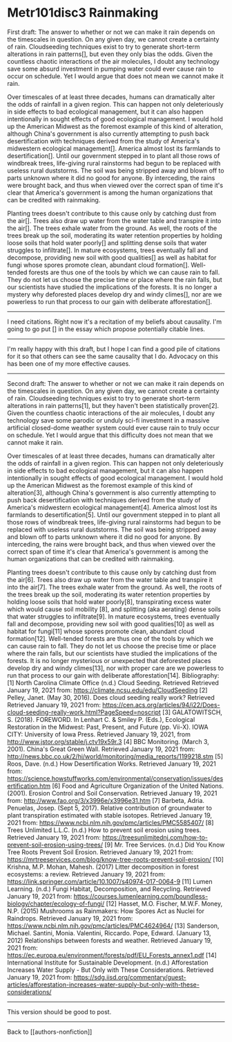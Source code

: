 # Metr101disc3 Rainmaking

First draft:
The answer to whether or not we can make it rain depends on the timescales in question.  On any given day, we cannot create a certainty of rain.  Cloudseeding techniques exist to try to generate short-term alterations in rain patterns[], but even they only bias the odds.  Given the countless chaotic interactions of the air molecules, I doubt any technology save some absurd investment in pumping water could ever cause rain to occur on schedule.  Yet I would argue that does not mean we cannot make it rain.

Over timescales of at least three decades, humans can dramatically alter the odds of rainfall in a given region.  This can happen not only deleteriously in side effects to bad ecological management, but it can also happen intentionally in sought effects of good ecological management.  I would hold up the American Midwest as the foremost example of this kind of alteration, although China's government is also currently attempting to push back desertification with techniques derived from the study of America's midwestern ecological management[].  America almost lost its farmlands to desertification[].  Until our government stepped in to plant all those rows of windbreak trees, life-giving rural rainstorms had begun to be replaced with useless rural duststorms.  The soil was being stripped away and blown off to parts unknown where it did no good for anyone.  By interceding, the rains were brought back, and thus when viewed over the correct span of time it's clear that America's government is among the human organizations that can be credited with rainmaking.

Planting trees doesn't contribute to this cause only by catching dust from the air[].  Trees also draw up water from the water table and transpire it into the air[].  The trees exhale water from the ground.  As well, the roots of the trees break up the soil, moderating its water retention properties by holding loose soils that hold water poorly[] and splitting dense soils that water struggles to infiltrate[].  In mature ecosystems, trees eventually fall and decompose, providing new soil with good qualities[] as well as habitat for fungi whose spores promote clean, abundant cloud formation[].  Well-tended forests are thus one of the tools by which we can cause rain to fall.  They do not let us choose the precise time or place where the rain falls, but our scientists have studied the implications of the forests.  It is no longer a mystery why deforested places develop dry and windy climes[], nor are we powerless to run that process to our gain with deliberate afforestation[].

---
I need citations.  Right now it's a recitation of my beliefs about causality.  I'm going to go put [] in the essay which propose potentially citable lines.

---
I'm really happy with this draft, but I hope I can find a good pile of citations for it so that others can see the same causality that I do.  Advocacy on this has been one of my more effective causes.

---
Second draft:
The answer to whether or not we can make it rain depends on the timescales in question.  On any given day, we cannot create a certainty of rain.  Cloudseeding techniques exist to try to generate short-term alterations in rain patterns[1], but they haven't been statistically proven[2].  Given the countless chaotic interactions of the air molecules, I doubt any technology save some parodic or unduly sci-fi investment in a massive artificial closed-dome weather system could ever cause rain to truly occur on schedule.  Yet I would argue that this difficulty does not mean that we cannot make it rain.

Over timescales of at least three decades, humans can dramatically alter the odds of rainfall in a given region.  This can happen not only deleteriously in side effects to bad ecological management, but it can also happen intentionally in sought effects of good ecological management.  I would hold up the American Midwest as the foremost example of this kind of alteration[3], although China's government is also currently attempting to push back desertification with techniques derived from the study of America's midwestern ecological management[4].  America almost lost its farmlands to desertification[5].  Until our government stepped in to plant all those rows of windbreak trees, life-giving rural rainstorms had begun to be replaced with useless rural duststorms.  The soil was being stripped away and blown off to parts unknown where it did no good for anyone.  By interceding, the rains were brought back, and thus when viewed over the correct span of time it's clear that America's government is among the human organizations that can be credited with rainmaking.

Planting trees doesn't contribute to this cause only by catching dust from the air[6].  Trees also draw up water from the water table and transpire it into the air[7].  The trees exhale water from the ground.  As well, the roots of the trees break up the soil, moderating its water retention properties by holding loose soils that hold water poorly[8], transpirating excess water which would cause soil mobility [8], and splitting (aka aerating) dense soils that water struggles to infiltrate[9].  In mature ecosystems, trees eventually fall and decompose, providing new soil with good qualities[10] as well as habitat for fungi[11] whose spores promote clean, abundant cloud formation[12].  Well-tended forests are thus one of the tools by which we can cause rain to fall.  They do not let us choose the precise time or place where the rain falls, but our scientists have studied the implications of the forests.  It is no longer mysterious or unexpected that deforested places develop dry and windy climes[13], nor with proper care are we powerless to run that process to our gain with deliberate afforestation[14].
Bibliography:
[1] North Carolina Climate Office (n.d.) Cloud Seeding.  Retrieved Retrieved January 19, 2021 from: https://climate.ncsu.edu/edu/CloudSeeding
[2] Pelley, Janet.  (May 30, 2016).  Does cloud seeding really work?  Retrieved Retrieved January 19, 2021 from: https://cen.acs.org/articles/94/i22/Does-cloud-seeding-really-work.html?PageSpeed=noscript
[3] GALATOWITSCH, S. (2018). FOREWORD. In Lenhart C. & Smiley P. (Eds.), Ecological Restoration in the Midwest: Past, Present, and Future (pp. Vii-X). IOWA CITY: University of Iowa Press. Retrieved January 19, 2021, from http://www.jstor.org/stable/j.ctv19x59r.3
[4] BBC Monitoring.  (March 3, 2001).  China's Great Green Wall.  Retrieved January 19, 2021 from:  http://news.bbc.co.uk/2/hi/world/monitoring/media_reports/1199218.stm
[5] Roos, Dave. (n.d.) How Desertification Works.  Retrieved January 19, 2021 from: https://science.howstuffworks.com/environmental/conservation/issues/desertification.htm
[6] Food and Agriculture Organization of the United Nations. (2001). Erosion Control and Soil Conservation.  Retrieved January 19, 2021 from: http://www.fao.org/3/x3996e/x3996e31.htm
[7] Barbeta, Adria. Penuelas, Josep. (Sept 5, 2017).  Relative contribution of groundwater to plant transpiration estimated with stable isotopes.  Retrieved January 19, 2021 from: https://www.ncbi.nlm.nih.gov/pmc/articles/PMC5585407/
[8] Trees Unlimited L.L.C. (n.d.) How to prevent soil erosion using trees.  Retrieved January 19, 2021 from: https://treesunlimitednj.com/how-to-prevent-soil-erosion-using-trees/
[9] Mr. Tree Services. (n.d.) Did You Know Tree Roots Prevent Soil Erosion. Retrieved January 19, 2021 from: https://mrtreeservices.com/blog/know-tree-roots-prevent-soil-erosion/
[10] Krishna, M.P. Mohan, Mahesh. (2017) Litter decomposition in forest ecosystems: a review.  Retrieved January 19, 2021 from: https://link.springer.com/article/10.1007/s40974-017-0064-9
[11] Lumen Learning.  (n.d.) Fungi Habitat, Decomposition, and Recycling.  Retrieved January 19, 2021 from: https://courses.lumenlearning.com/boundless-biology/chapter/ecology-of-fungi/
[12] Hasset, M.O. Fischer, M.W.F. Money, N.P. (2015) Mushrooms as Rainmakers: How Spores Act as Nuclei for Raindrops.  Retrieved January 19, 2021 from: https://www.ncbi.nlm.nih.gov/pmc/articles/PMC4624964/
[13] Sanderson, Michael. Santini, Monia. Valentini, Riccardo. Pope, Edward. (January 13, 2012) Relationships between forests and weather.  Retrieved January 19, 2021 from: https://ec.europa.eu/environment/forests/pdf/EU_Forests_annex1.pdf
[14] International Institute for Sustainable Development. (n.d.) Afforestation Increases Water Supply - But Only with These Considerations.  Retrieved January 19, 2021 from: https://sdg.iisd.org/commentary/guest-articles/afforestation-increases-water-supply-but-only-with-these-considerations/

---
This version should be good to post.

---
Back to [[authors-nonfiction]]

[//begin]: # "Autogenerated link references for markdown compatibility"
[Author's Nonfiction]: authors-nonfiction.md "Author's Nonfiction"
[//end]: # "Autogenerated link references"